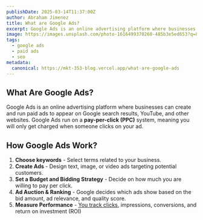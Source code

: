 ```yaml
---
publishDate: 2025-03-14T11:37:00Z
author: Abraham Jimenez
title: What are Google Ads?
excerpt: Google Ads is an online advertising platform where businesses can create and run paid ads to appear on Google search results, YouTube, and other websites.
image: https://images.unsplash.com/photo-1616499370260-485b3e5ed653?q=80&w=1170&auto=format&fit=crop&ixlib=rb-4.0.3&ixid=M3wxMjA3fDB8MHxwaG90by1wYWdlfHx8fGVufDB8fHx8fA%3D%3D
tags:
  - google ads
  - paid ads
  - seo
metadata:
  canonical: https://mkt-353-blog.vercel.app/what-are-google-ads
---
```


## What Are Google Ads?

Google Ads is an online advertising platform where businesses can create and run paid ads to appear on Google search
results, YouTube, and other websites. Google Ads run on a **pay-per-click (PPC)** system, meaning you will only get charged when
someone clicks on your ad.

## How Google Ads Work?

1. **Choose keywords** - Select terms related to your business.
2. **Create Ads** - Design text, image, or video ads targeting potential customers.
3. **Set a Budget and Bidding Strategy** - Decide on how much you are willing to pay per click.
4. **Ad Auction & Ranking** - Google decides which ads show based on the bid amount, ad relevance, and quality score.
5. **Measure Performance** - [You track clicks](what-is-google-analytics.md), impressions, conversions, and return on investment (ROI)

